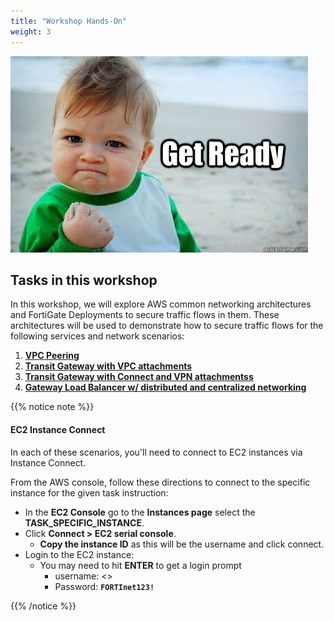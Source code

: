 ```yaml
---
title: "Workshop Hands-On"
weight: 3
---
```



![](image-getready.jpg)

## Tasks in this workshop

In this workshop, we will explore AWS common networking architectures and FortiGate Deployments to secure traffic flows in them. These architectures will be used to demonstrate how to secure traffic flows for the following services and network scenarios:
  1. [**VPC Peering**](3_modulethree/3_1_1_task.html)
  2. [**Transit Gateway with VPC attachments**](3_modulethree/3_1_2_task.html)
  3. [**Transit Gateway with Connect and VPN attachmentss**](3_modulethree/3_2_1_task.html)
  4. [**Gateway Load Balancer w/ distributed and centralized networking**](3_modulethree/3_2_2_task.html)

{{% notice note %}}
#### EC2 Instance Connect
In each of these scenarios, you'll need to connect to EC2 instances via Instance Connect.  

From the AWS console, follow these directions to connect to the specific instance for the given task instruction:
  - In the **EC2 Console** go to the **Instances page** select the **TASK_SPECIFIC_INSTANCE**.
  - Click **Connect > EC2 serial console**.
      - **Copy the instance ID** as this will be the username and click connect. 
  - Login to the EC2 instance:
    - You may need to hit **ENTER** to get a login prompt
        - username: <<copied Instance ID from above>>
        - Password: **`FORTInet123!`** 

{{% /notice %}}